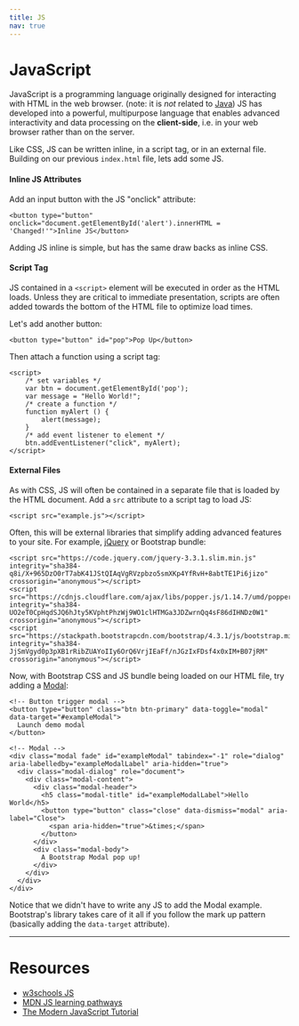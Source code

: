 ```yaml
---
title: JS
nav: true
---
```


# JavaScript

JavaScript is a programming language originally designed for interacting with HTML in the web browser.
(note: it is *not* related to [Java](https://go.java/index.html))
JS has developed into a powerful, multipurpose language that enables advanced interactivity and data processing on the **client-side**, i.e. in your web browser rather than on the server.

Like CSS, JS can be written inline, in a script tag, or in an external file.
Building on our previous `index.html` file, lets add some JS.

#### Inline JS Attributes

Add an input button with the JS "onclick" attribute:

`<button type="button" onclick="document.getElementById('alert').innerHTML = 'Changed!'">Inline JS</button>`

Adding JS inline is simple, but has the same draw backs as inline CSS.

#### Script Tag

JS contained in a `<script>` element will be executed in order as the HTML loads.
Unless they are critical to immediate presentation, scripts are often added towards the bottom of the HTML file to optimize load times.

Let's add another button:

`<button type="button" id="pop">Pop Up</button>`

Then attach a function using a script tag:

```
<script>
    /* set variables */
    var btn = document.getElementById('pop');
    var message = "Hello World!";
    /* create a function */
    function myAlert () {
        alert(message);
    }
    /* add event listener to element */
    btn.addEventListener("click", myAlert);
</script>
```

#### External Files

As with CSS, JS will often be contained in a separate file that is loaded by the HTML document. 
Add a `src` attribute to a script tag to load JS:

`<script src="example.js"></script>`

Often, this will be external libraries that simplify adding advanced features to your site.
For example, [jQuery]() or Bootstrap bundle:

```
<script src="https://code.jquery.com/jquery-3.3.1.slim.min.js" integrity="sha384-q8i/X+965DzO0rT7abK41JStQIAqVgRVzpbzo5smXKp4YfRvH+8abtTE1Pi6jizo" crossorigin="anonymous"></script>
<script src="https://cdnjs.cloudflare.com/ajax/libs/popper.js/1.14.7/umd/popper.min.js" integrity="sha384-UO2eT0CpHqdSJQ6hJty5KVphtPhzWj9WO1clHTMGa3JDZwrnQq4sF86dIHNDz0W1" crossorigin="anonymous"></script>
<script src="https://stackpath.bootstrapcdn.com/bootstrap/4.3.1/js/bootstrap.min.js" integrity="sha384-JjSmVgyd0p3pXB1rRibZUAYoIIy6OrQ6VrjIEaFf/nJGzIxFDsf4x0xIM+B07jRM" crossorigin="anonymous"></script>
```

Now, with Bootstrap CSS and JS bundle being loaded on our HTML file, try adding a [Modal](https://getbootstrap.com/docs/4.3/components/modal/):

```
<!-- Button trigger modal -->
<button type="button" class="btn btn-primary" data-toggle="modal" data-target="#exampleModal">
  Launch demo modal
</button>

<!-- Modal -->
<div class="modal fade" id="exampleModal" tabindex="-1" role="dialog" aria-labelledby="exampleModalLabel" aria-hidden="true">
  <div class="modal-dialog" role="document">
    <div class="modal-content">
      <div class="modal-header">
        <h5 class="modal-title" id="exampleModalLabel">Hello World</h5>
        <button type="button" class="close" data-dismiss="modal" aria-label="Close">
          <span aria-hidden="true">&times;</span>
        </button>
      </div>
      <div class="modal-body">
        A Bootstrap Modal pop up!
      </div>
    </div>
  </div>
</div>
```

Notice that we didn't have to write any JS to add the Modal example. 
Bootstrap's library takes care of it all if you follow the mark up pattern (basically adding the `data-target` attribute).

------------

# Resources 

- [w3schools JS](https://www.w3schools.com/js/)
- [MDN JS learning pathways](https://developer.mozilla.org/en-US/docs/Learn/JavaScript)
- [The Modern JavaScript Tutorial](https://javascript.info/)
